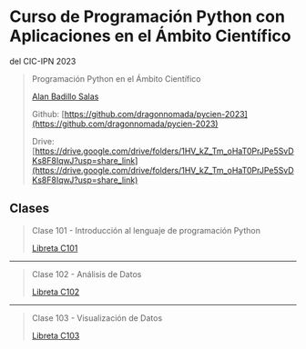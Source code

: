 # Curso de Programación Python con Aplicaciones en el Ámbito Científico 
del CIC-IPN 2023

> Programación Python en el Ámbito Científico
>
> [Alan Badillo Salas](mailto:alan@nomadacode.com)
>
> Github: [https://github.com/dragonnomada/pycien-2023](https://github.com/dragonnomada/pycien-2023)
>
> Drive: [https://drive.google.com/drive/folders/1HV_kZ_Tm_oHaT0PrJPe5SvDKs8F8IqwJ?usp=share_link](https://drive.google.com/drive/folders/1HV_kZ_Tm_oHaT0PrJPe5SvDKs8F8IqwJ?usp=share_link)

## Clases

> Clase 101 - Introducción al lenguaje de programación Python
>
> [Libreta C101](https://colab.research.google.com/drive/1kr4OpFTpSqEtdurM0JSHTUxhI3GBMF6d?usp=sharing)

---

> Clase 102 - Análisis de Datos
> 
> [Libreta C102](https://colab.research.google.com/drive/1VTDhJR32gIz-2N4bJBQw_nrNta3MWGwH?usp=sharing)

---

> Clase 103 - Visualización de Datos
> 
> [Libreta C103](https://colab.research.google.com/drive/1ilpxBAnQZ7iyyIx4X66KJylhIT8AYDuk?usp=sharing)
